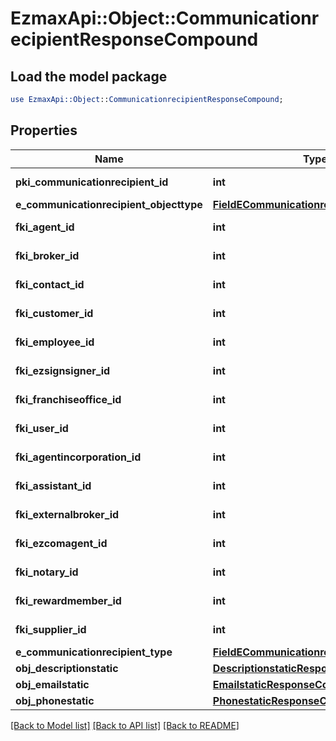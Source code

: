 # EzmaxApi::Object::CommunicationrecipientResponseCompound

## Load the model package
```perl
use EzmaxApi::Object::CommunicationrecipientResponseCompound;
```

## Properties
Name | Type | Description | Notes
------------ | ------------- | ------------- | -------------
**pki_communicationrecipient_id** | **int** | The unique ID of the Communicationrecipient. | 
**e_communicationrecipient_objecttype** | [**FieldECommunicationrecipientObjecttype**](FieldECommunicationrecipientObjecttype.md) |  | [optional] 
**fki_agent_id** | **int** | The unique ID of the Agent. | [optional] 
**fki_broker_id** | **int** | The unique ID of the Broker. | [optional] 
**fki_contact_id** | **int** | The unique ID of the Contact | [optional] 
**fki_customer_id** | **int** | The unique ID of the Customer. | [optional] 
**fki_employee_id** | **int** | The unique ID of the Employee. | [optional] 
**fki_ezsignsigner_id** | **int** | The unique ID of the Ezsignsigner | [optional] 
**fki_franchiseoffice_id** | **int** | The unique ID of the Franchisereoffice | [optional] 
**fki_user_id** | **int** | The unique ID of the User | [optional] 
**fki_agentincorporation_id** | **int** | The unique ID of the Agentincorporation. | [optional] 
**fki_assistant_id** | **int** | The unique ID of the Assistant. | [optional] 
**fki_externalbroker_id** | **int** | The unique ID of the Externalbroker. | [optional] 
**fki_ezcomagent_id** | **int** | The unique ID of the Ezcomagent. | [optional] 
**fki_notary_id** | **int** | The unique ID of the Notary. | [optional] 
**fki_rewardmember_id** | **int** | The unique ID of the Rewardmember. | [optional] 
**fki_supplier_id** | **int** | The unique ID of the Supplier. | [optional] 
**e_communicationrecipient_type** | [**FieldECommunicationrecipientType**](FieldECommunicationrecipientType.md) |  | 
**obj_descriptionstatic** | [**DescriptionstaticResponseCompound**](DescriptionstaticResponseCompound.md) |  | 
**obj_emailstatic** | [**EmailstaticResponseCompound**](EmailstaticResponseCompound.md) |  | [optional] 
**obj_phonestatic** | [**PhonestaticResponseCompound**](PhonestaticResponseCompound.md) |  | [optional] 

[[Back to Model list]](../README.md#documentation-for-models) [[Back to API list]](../README.md#documentation-for-api-endpoints) [[Back to README]](../README.md)


